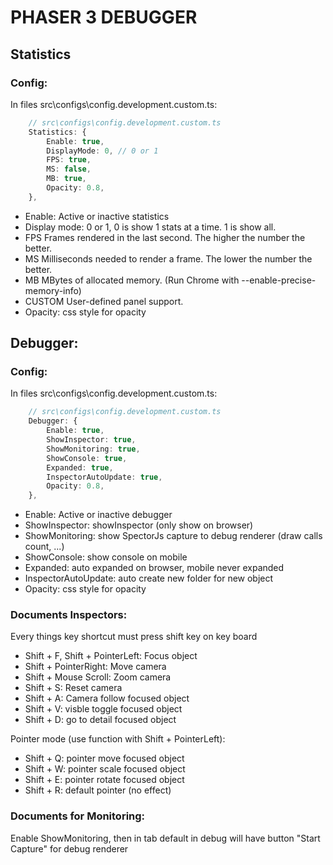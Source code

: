 # PHASER 3 DEBUGGER

## Statistics

### Config:

In files src\configs\config.development.custom.ts:

```typescript
    // src\configs\config.development.custom.ts
    Statistics: {
        Enable: true,
        DisplayMode: 0, // 0 or 1
        FPS: true,
        MS: false,
        MB: true,
        Opacity: 0.8,
    },
```

-   Enable: Active or inactive statistics
-   Display mode: 0 or 1, 0 is show 1 stats at a time. 1 is show all.
-   FPS Frames rendered in the last second. The higher the number the better.
-   MS Milliseconds needed to render a frame. The lower the number the better.
-   MB MBytes of allocated memory. (Run Chrome with --enable-precise-memory-info)
-   CUSTOM User-defined panel support.
-   Opacity: css style for opacity

## Debugger:

### Config:

In files src\configs\config.development.custom.ts:

```typescript
    // src\configs\config.development.custom.ts
    Debugger: {
        Enable: true,
        ShowInspector: true,
        ShowMonitoring: true,
        ShowConsole: true,
        Expanded: true,
        InspectorAutoUpdate: true,
        Opacity: 0.8,
    },
```

-   Enable: Active or inactive debugger
-   ShowInspector: showInspector (only show on browser)
-   ShowMonitoring: show SpectorJs capture to debug renderer (draw calls count, ...)
-   ShowConsole: show console on mobile
-   Expanded: auto expanded on browser, mobile never expanded
-   InspectorAutoUpdate: auto create new folder for new object
-   Opacity: css style for opacity

### Documents Inspectors:

Every things key shortcut must press shift key on key board

-   Shift + F, Shift + PointerLeft: Focus object
-   Shift + PointerRight: Move camera
-   Shift + Mouse Scroll: Zoom camera
-   Shift + S: Reset camera
-   Shift + A: Camera follow focused object
-   Shift + V: visble toggle focused object
-   Shift + D: go to detail focused object

Pointer mode (use function with Shift + PointerLeft):

-   Shift + Q: pointer move focused object
-   Shift + W: pointer scale focused object
-   Shift + E: pointer rotate focused object
-   Shift + R: default pointer (no effect)

### Documents for Monitoring:

Enable ShowMonitoring, then in tab default in debug will have button "Start Capture" for debug renderer
